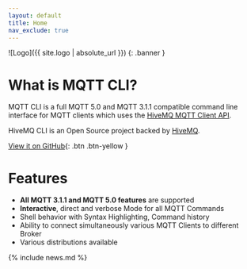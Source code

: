 ```yaml
---
layout: default
title: Home
nav_exclude: true
---
```


![Logo]({{ site.logo | absolute_url }})
{: .banner }


# What is MQTT CLI?

MQTT CLI is a full MQTT 5.0 and MQTT 3.1.1 compatible command line interface for MQTT clients 
which uses the [HiveMQ MQTT Client API](https://github.com/hivemq/hivemq-mqtt-client).


HiveMQ CLI is an Open Source project backed by [HiveMQ](https://www.hivemq.com/).

[View it on GitHub](https://github.com/hivemq/mqtt-cli){: .btn .btn-yellow }


# Features

- **All MQTT 3.1.1 and MQTT 5.0 features** are supported
- **Interactive**, direct and verbose Mode for all MQTT Commands
- Shell behavior with Syntax Highlighting, Command history
- Ability to connect simultaneously various MQTT Clients to different Broker
- Various distributions available

{% include news.md %}
